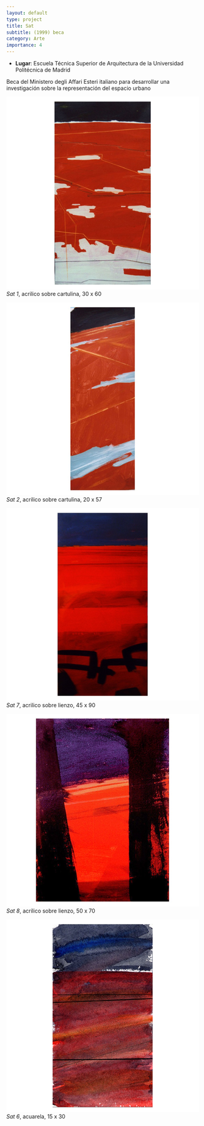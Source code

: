 ```yaml
---
layout: default
type: project
title: Sat  
subtitle: (1999) beca
category: Arte
importance: 4
---
```


- **Lugar**: Escuela Técnica Superior de Arquitectura de la Universidad Politécnica de Madrid

Beca del Ministero degli Affari Esteri italiano para desarrollar una investigación sobre la representación del espacio urbano

![](01.jpg)
*Sat 1*, acrilico sobre cartulina, 30 x 60

![](02.jpg)
*Sat 2*, acrilico sobre cartulina, 20 x 57

![](03.jpg)
*Sat 7*, acrilico sobre lienzo, 45 x 90

![](04.jpg)
*Sat 8*, acrilico sobre lienzo, 50 x 70

![](05.jpg)
*Sat 6*, acuarela, 15 x 30
